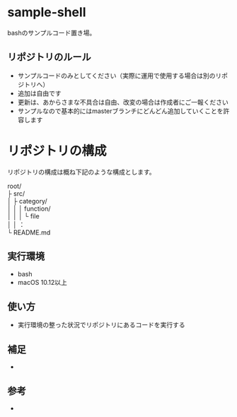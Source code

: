 # sample-shell

bashのサンプルコード置き場。

## リポジトリのルール

- サンプルコードのみとしてください（実際に運用で使用する場合は別のリポジトリへ）
- 追加は自由です
- 更新は、あからさまな不具合は自由、改変の場合は作成者にご一報ください
- サンプルなので基本的にはmasterブランチにどんどん追加していくことを許容します

# リポジトリの構成

リポジトリの構成は概ね下記のような構成とします。

root/  
├ src/  
│  ├ category/  
│  │  │ function/  
│  │  │  └ file  
│  │  ：  
└ README.md

## 実行環境

- bash
- macOS 10.12以上

## 使い方

- 実行環境の整った状況でリポジトリにあるコードを実行する

## 補足

- 

## 参考

- 